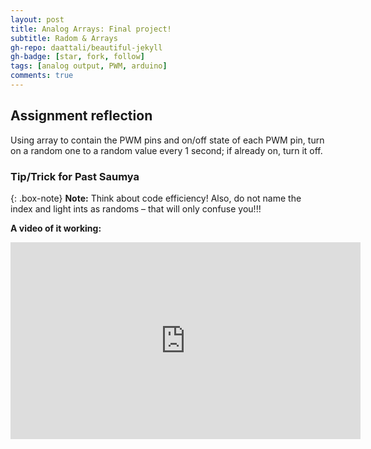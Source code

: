 ```yaml
---
layout: post
title: Analog Arrays: Final project!
subtitle: Radom & Arrays
gh-repo: daattali/beautiful-jekyll
gh-badge: [star, fork, follow]
tags: [analog output, PWM, arduino]
comments: true
---
```


## **Assignment reflection**
 Using array to contain the PWM pins and on/off state of each PWM pin, turn on a random one to a random value every 1 second; if already on, turn it off.
### Tip/Trick for Past Saumya

{: .box-note}
**Note:** Think about code efficiency! Also, do not name the index and light ints as randoms – that will only confuse you!!!

**A video of it working:**

<!-- blank line -->
<iframe width="560" height="315" src="https://youtube.com/shorts/V-KUj21Ug0E?feature=share" title="YouTube video player" frameborder="0" allow="accelerometer; autoplay; clipboard-write; encrypted-media; gyroscope; picture-in-picture; web-share" allowfullscreen></iframe>
<!-- blank line -->
